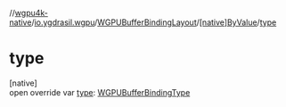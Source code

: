//[wgpu4k-native](../../../../index.md)/[io.ygdrasil.wgpu](../../index.md)/[WGPUBufferBindingLayout](../index.md)/[[native]ByValue](index.md)/[type](type.md)

# type

[native]\
open override var [type](type.md): [WGPUBufferBindingType](../../-w-g-p-u-buffer-binding-type/index.md)